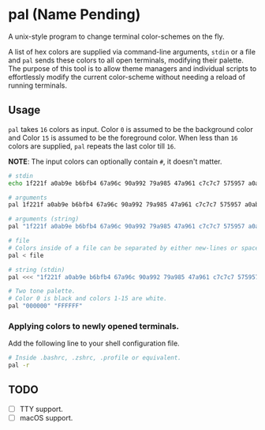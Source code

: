 # pal (Name Pending)

A unix-style program to change terminal color-schemes on the fly.

A list of hex colors are supplied via command-line arguments, `stdin` or a file and `pal` sends these colors to all open terminals, modifying their palette. The purpose of this tool is to allow theme managers and individual scripts to effortlessly modify the current color-scheme without needing a reload of running terminals.

## Usage

`pal` takes `16` colors as input. Color `0` is assumed to be the background color and Color `15` is assumed to be the foreground color. When less than `16` colors are supplied, `pal` repeats the last color till `16`.

**NOTE**: The input colors can optionally contain `#`, it doesn't matter.

```sh
# stdin
echo 1f221f a0ab9e b6bfb4 67a96c 90a992 79a985 47a961 c7c7c7 575957 a0ab9e b6bfb4 67a96c 90a992 79a985 47a961 c7c7c7 | pal

# arguments
pal 1f221f a0ab9e b6bfb4 67a96c 90a992 79a985 47a961 c7c7c7 575957 a0ab9e b6bfb4 67a96c 90a992 79a985 47a961 c7c7c7

# arguments (string)
pal "1f221f a0ab9e b6bfb4 67a96c 90a992 79a985 47a961 c7c7c7 575957 a0ab9e b6bfb4 67a96c 90a992 79a985 47a961 c7c7c7"

# file
# Colors inside of a file can be separated by either new-lines or spaces.
pal < file

# string (stdin)
pal <<< "1f221f a0ab9e b6bfb4 67a96c 90a992 79a985 47a961 c7c7c7 575957 a0ab9e b6bfb4 67a96c 90a992 79a985 47a961 c7c7c7"

# Two tone palette.
# Color 0 is black and colors 1-15 are white.
pal "000000" "FFFFFF"
```

### Applying colors to newly opened terminals.

Add the following line to your shell configuration file.

```sh
# Inside .bashrc, .zshrc, .profile or equivalent.
pal -r
```

## TODO

- [ ] TTY support.
- [ ] macOS support.
